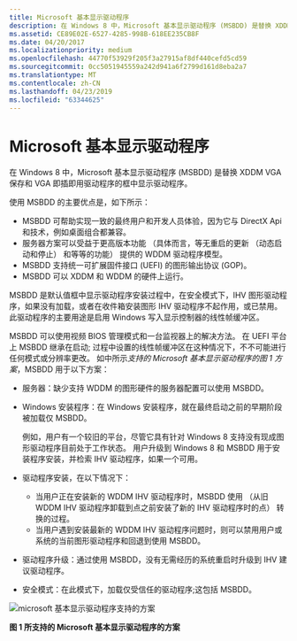 ```yaml
---
title: Microsoft 基本显示驱动程序
description: 在 Windows 8 中，Microsoft 基本显示驱动程序 (MSBDD) 是替换 XDDM VGA 保存和 VGA 即插即用驱动程序的框中显示驱动程序。
ms.assetid: CE89E02E-6527-4285-998B-618EE235CB8F
ms.date: 04/20/2017
ms.localizationpriority: medium
ms.openlocfilehash: 44770f53929f205f3a27915af8df440cefd5cd59
ms.sourcegitcommit: 0cc5051945559a242d941a6f2799d161d8eba2a7
ms.translationtype: MT
ms.contentlocale: zh-CN
ms.lasthandoff: 04/23/2019
ms.locfileid: "63344625"
---
```

# <a name="microsoft-basic-display-driver"></a>Microsoft 基本显示驱动程序


在 Windows 8 中，Microsoft 基本显示驱动程序 (MSBDD) 是替换 XDDM VGA 保存和 VGA 即插即用驱动程序的框中显示驱动程序。

使用 MSBDD 的主要优点是，如下所示：

-   MSBDD 可帮助实现一致的最终用户和开发人员体验，因为它与 DirectX Api 和技术，例如桌面组合都兼容。
-   服务器方案可以受益于更高版本功能 （具体而言，等无重启的更新 （动态启动和停止） 和等等的功能） 提供的 WDDM 驱动程序模型。
-   MSBDD 支持统一可扩展固件接口 (UEFI) 的图形输出协议 (GOP)。
-   MSBDD 可以 XDDM 和 WDDM 的硬件上运行。

MSBDD 是默认值框中显示驱动程序安装过程中，在安全模式下，IHV 图形驱动程序，如果没有加载，或者在收件箱安装图形 IHV 驱动程序不起作用，或已禁用。 此驱动程序的主要用途是启用 Windows 写入显示控制器的线性帧缓冲区。

MSBDD 可以使用视频 BIOS 管理模式和一台监视器上的解决方法。 在 UEFI 平台上 MSBDD 继承在启动; 过程中设置的线性帧缓冲区在这种情况下，不不可能进行任何模式或分辨率更改。 如中所示*支持的 Microsoft 基本显示驱动程序的图 1 方案*，MSBDD 用于以下方案：

-   服务器：缺少支持 WDDM 的图形硬件的服务器配置可以使用 MSBDD。
-   Windows 安装程序：在 Windows 安装程序，就在最终启动之前的早期阶段被加载仅 MSBDD。

    例如，用户有一个较旧的平台，尽管它具有针对 Windows 8 支持没有现成图形驱动程序目前处于工作状态。 用户升级到 Windows 8 和 MSBDD 用于安装程序安装，并检索 IHV 驱动程序，如果一个可用。

-   驱动程序安装，在以下情况下：
    -   当用户正在安装新的 WDDM IHV 驱动程序时，MSBDD 使用 （从旧 WDDM IHV 驱动程序卸载到点之前安装了新的 IHV 驱动程序时的点） 转换的过程。
    -   当用户遇到安装最新的 WDDM IHV 驱动程序问题时，则可以禁用用户或系统的当前图形驱动程序和回退到使用 MSBDD。
-   驱动程序升级：通过使用 MSBDD，没有无需经历的系统重启时升级到 IHV 建议驱动程序。
-   安全模式：在此模式下，加载仅受信任的驱动程序;这包括 MSBDD。

![microsoft 基本显示驱动程序支持的方案](images/scenariossupportedmicrosoftbasicdisplaydriver.jpg)

**图 1 所支持的 Microsoft 基本显示驱动程序的方案**

 

 





